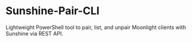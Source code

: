 # Sunshine-Pair-CLI
Lightweight PowerShell tool to pair, list, and unpair Moonlight clients with Sunshine via REST API.
